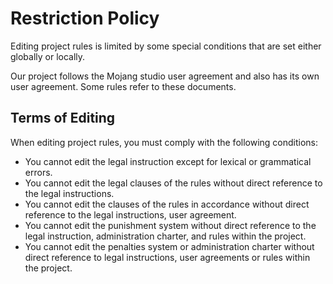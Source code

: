 # Restriction Policy

Editing project rules is limited by some special conditions that are set either globally or locally.

Our project follows the Mojang studio user agreement and also has its own user agreement. Some rules refer to these documents.

## Terms of Editing

When editing project rules, you must comply with the following conditions:

  * You cannot edit the legal instruction except for lexical or grammatical errors.
  * You cannot edit the legal clauses of the rules without direct reference to the legal instructions.
  * You cannot edit the clauses of the rules in accordance without direct reference to the legal instructions, user agreement.
  * You cannot edit the punishment system without direct reference to the legal instruction, administration charter, and rules within the project.
  * You cannot edit the penalties system or administration charter without direct reference to legal instructions, user agreements or rules within the project.

